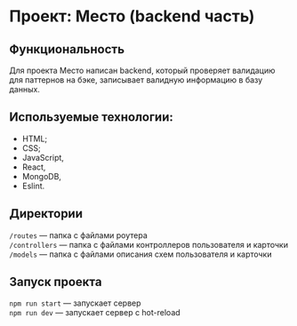 # Проект: Место (backend часть)

## Функциональность
Для проекта Место написан backend, который проверяет валидацию для паттернов на бэке, 
записывает валидную информацию в базу данных.

## Используемые технологии:
- HTML;
- CSS;
- JavaScript,
- React,
- MongoDB,
- Eslint.

## Директории

`/routes` — папка с файлами роутера  
`/controllers` — папка с файлами контроллеров пользователя и карточки   
`/models` — папка с файлами описания схем пользователя и карточки  

## Запуск проекта

`npm run start` — запускает сервер   
`npm run dev` — запускает сервер с hot-reload
